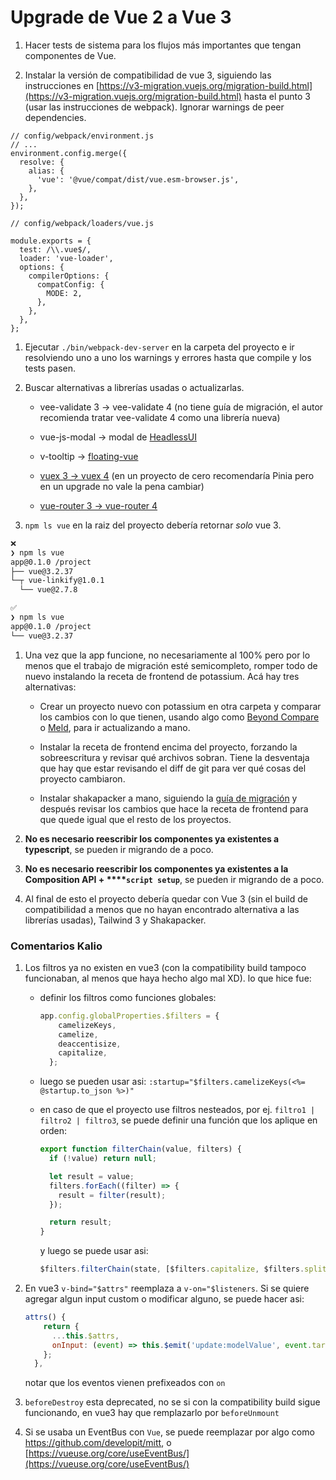 # Upgrade de Vue 2 a Vue 3

1. Hacer tests de sistema para los flujos más importantes que tengan componentes de Vue.

1. Instalar la versión de compatibilidad de vue 3, siguiendo las instrucciones en [https://v3-migration.vuejs.org/migration-build.html](https://v3-migration.vuejs.org/migration-build.html) hasta el punto 3 (usar las instrucciones de webpack). Ignorar warnings de peer dependencies.

```plain text
// config/webpack/environment.js
// ...
environment.config.merge({
  resolve: {
    alias: {
      'vue': '@vue/compat/dist/vue.esm-browser.js',
    },
  },
});
```

```plain text
// config/webpack/loaders/vue.js

module.exports = {
  test: /\\.vue$/,
  loader: 'vue-loader',
  options: {
    compilerOptions: {
      compatConfig: {
        MODE: 2,
      },
    },
  },
};
```

1. Ejecutar `./bin/webpack-dev-server` en la carpeta del proyecto e ir resolviendo uno a uno los warnings y errores hasta que compile y los tests pasen.

1. Buscar alternativas a librerías usadas o actualizarlas.

    * vee-validate 3 -> vee-validate 4 (no tiene guía de migración, el autor recomienda tratar vee-validate 4 como una librería nueva)

    * vue-js-modal -> modal de [HeadlessUI](https://headlessui.com/)

    * v-tooltip -> [floating-vue](https://github.com/Akryum/floating-vue)

    * [vuex 3 -> vuex 4](https://vuex.vuejs.org/guide/migrating-to-4-0-from-3-x.html) (en un proyecto de cero recomendaría Pinia pero en un upgrade no vale la pena cambiar)

    * [vue-router 3 -> vue-router 4](https://router.vuejs.org/guide/migration/)

1. `npm ls vue` en la raiz del proyecto debería retornar *solo* vue 3.

```bash
❌
❯ npm ls vue
app@0.1.0 /project
├── vue@3.2.37
└─┬ vue-linkify@1.0.1
  └── vue@2.7.8

✅
❯ npm ls vue
app@0.1.0 /project
└── vue@3.2.37
```

1. Una vez que la app funcione, no necesariamente al 100% pero por lo menos que el trabajo de migración esté semicompleto, romper todo de nuevo instalando la receta de frontend de potassium. Acá hay tres alternativas:

    * Crear un proyecto nuevo con potassium en otra carpeta y comparar los cambios con lo que tienen, usando algo como [Beyond Compare](https://www.scootersoftware.com/) o [Meld](https://meldmerge.org/), para ir actualizando a mano.

    * Instalar la receta de frontend encima del proyecto, forzando la sobreescritura y revisar qué archivos sobran. Tiene la desventaja que hay que estar revisando el diff de git para ver qué cosas del proyecto cambiaron.

    * Instalar shakapacker a mano, siguiendo la [guía de migración](https://github.com/shakacode/shakapacker/blob/master/docs/v6_upgrade.md) y después revisar los cambios que hace la receta de frontend para que quede igual que el resto de los proyectos.

1. **No es necesario reescribir los componentes ya existentes a typescript**, se pueden ir migrando de a poco.

1. **No es necesario reescribir los componentes ya existentes a la Composition API + ****`script setup`**, se pueden ir migrando de a poco.

1. Al final de esto el proyecto debería quedar con Vue 3 (sin el build de compatibilidad a menos que no hayan encontrado alternativa a las librerías usadas), Tailwind 3 y Shakapacker.







### Comentarios Kalio

1. Los filtros ya no existen en vue3 (con la compatibility build tampoco funcionaban, al menos que haya hecho algo mal XD). lo que hice fue:

    * definir los filtros como funciones globales:

        ```javascript
        app.config.globalProperties.$filters = {
            camelizeKeys,
            camelize,
            deaccentisize,
            capitalize,
          };
        ```

    * luego se pueden usar asi: `:startup="$filters.camelizeKeys(<%= @startup.to_json %>)"`

    * en caso de que el proyecto use filtros nesteados, por ej. `filtro1 | filtro2 | filtro3`, se puede definir una función que los aplique en orden:

        ```javascript
        export function filterChain(value, filters) {
          if (!value) return null;
        
          let result = value;
          filters.forEach((filter) => {
            result = filter(result);
          });
        
          return result;
        }
        ```

        y luego se puede usar asi:

        ```javascript
        $filters.filterChain(state, [$filters.capitalize, $filters.split])
        ```

1. En vue3 `v-bind="$attrs"` reemplaza a `v-on="$listeners`. Si se quiere agregar algun input custom o modificar alguno, se puede hacer asi:

    ```javascript
    attrs() {
        return {
          ...this.$attrs,
          onInput: (event) => this.$emit('update:modelValue', event.target.value),
        };
      },
    ```

    notar que los eventos vienen prefixeados con `on`

1. `beforeDestroy` esta deprecated, no se si con la compatibility build sigue funcionando, en vue3 hay que remplazarlo por `beforeUnmount`

1. Si se usaba un EventBus con `Vue`, se puede reemplazar por algo como https://github.com/developit/mitt, o [https://vueuse.org/core/useEventBus/](https://vueuse.org/core/useEventBus/)
